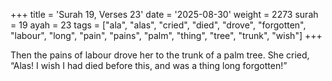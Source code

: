 +++
title = 'Surah 19, Verses 23'
date = '2025-08-30'
weight = 2273
surah = 19
ayah = 23
tags = ["ala", "alas", "cried", "died", "drove", "forgotten", "labour", "long", "pain", "pains", "palm", "thing", "tree", "trunk", "wish"]
+++

Then the pains of labour drove her to the trunk of a palm tree. She cried, “Alas! I wish I had died before this, and was a thing long forgotten!”